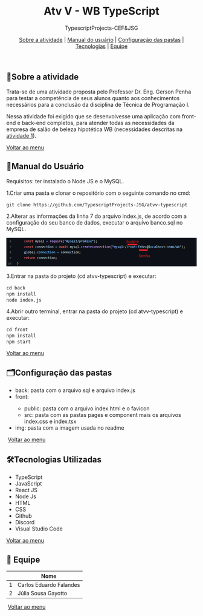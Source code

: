<div align="center" id="menu">
    <h1>Atv V - WB TypeScript</h1>
    <p> TypescriptProjects-CEF&JSG </p>
    <p>
    <a href="#sobre">Sobre a atividade</a> | 
    <a href="#manual">Manual do usuário</a> |
    <a href="#pastas">Configuração das pastas</a> | 
  	<a href="#tecnologias">Tecnologias</a> |
    <a href="#equipe">Equipe</a>
</p>
</div>


<br>

<h2 id="sobre">📝Sobre a atividade</h2>

<p>Trata-se de uma atividade proposta pelo Professor Dr. Eng. Gerson Penha para testar a competência de seus alunos quanto aos conhecimentos necessários para a conclusão da disciplina de Técnica de Programação I. </p>

<p>Nessa atividade foi exigido que se desenvolvesse uma aplicação com front-end e back-end completos, para atender todas as necessidades da empresa de salão de beleza hipotética WB (necessidades descritas na <a href="https://github.com/TypescriptProjects-JSG/atvi-typescript">atividade 1</a>). </p>

<a href="#menu">Voltar ao menu </a>



<h2 id="manual"> 📜Manual do Usuário </h2>

Requisitos: ter instalado o Node JS e o MySQL.

1.Criar uma pasta e clonar o repositório com o seguinte comando no cmd: </li>

```
git clone https://github.com/TypescriptProjects-JSG/atvv-typescript
```

2.Alterar as informações da linha 7 do arquivo index.js, de acordo com a configuração do seu banco de dados, executar o arquivo banco.sql no MySQL.

<img src="img/index.png">

3.Entrar na pasta do projeto (cd atvv-typescript) e executar:

```
cd back
npm install
node index.js
```

4.Abrir outro terminal, entrar na pasta do projeto (cd atvv-typescript) e executar:

```
cd front
npm install
npm start
```

<a href="#menu">Voltar ao menu </a>



<h2 id="pastas"> 🗂Configuração das pastas</h2>

<ul>
    <li>back: pasta com o arquivo sql e arquivo index.js</li>
    <li>front: </li>
    <ul>
        <li> public: pasta com o arquivo index.html e o favicon</li>
    	<li> src: pasta com as pastas pages e component mais os arquivos index.css e index.tsx </li>
    </ul>
    <li>img: pasta com a imagem usada no readme</li>
</ul>



 <a href="#menu">Voltar ao menu </a>



<h2 id="tecnologias">🛠Tecnologias Utilizadas</h2>

<ul> 
    <li> TypeScript</li>
    <li> JavaScript</li>
    <li> React JS </li>
    <li> Node Js </li>
    <li> HTML </li>
    <li> CSS </li>
    <li> Github </li>
    <li> Discord </li>
    <li> Visual Studio Code</li>
</ul>


<a href="#menu">Voltar ao menu</a>



<h2 id="equipe">👥 Equipe</h2>

|      | Nome                    |
| ---- | ----------------------- |
| 1    | Carlos Eduardo Falandes |
| 2    | Júlia Sousa Gayotto     |

 <a href="#menu">Voltar ao menu </a>

